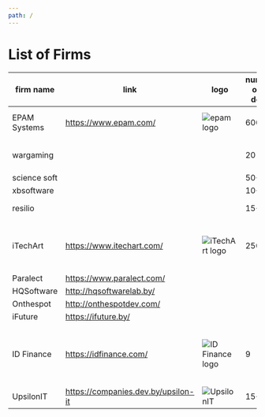 ```yaml
---
path: /
---
```

# List of Firms

| firm name  | link  |  logo |  number of js devs | stack | product or os| comments  |
|---|---|---|---|---|---|---|
|  EPAM Systems | https://www.epam.com/  | ![epam logo](https://www.epam.com/content/dam/epam/global/EPAM_logo.svg)  |  600+ | backend; mobile, browser and desktop frontend | outsource / product | backer for rolling scopes meetups  |
|  wargaming |   |   | 20-50  |redux, react, angular, vanilla, knockout | product |  geek and linux company |
|  science soft |   |   | 50+ ? | react? | outsourcing? | |
|  xbsoftware |   |   | 10+?  | ?  | ? | outsourcing | hosts meetups |
|  resilio |   |   | 15+ | backbone, nodejs | product | own product resilio sync) on backbone and node |
| iTechArt  |  https://www.itechart.com/ | ![iTechArt logo](https://www.itechart.com/static/img/logo.png)  |  250+ | nodejs(expressjs), desktop&mobile frontend(react, backbone, knockout, ember) | outsource |   |
| Paralect  |  https://www.paralect.com/ |   |   |  |  |   |
| HQSoftware  |  http://hqsoftwarelab.by/ |   |   |  |  |   |
| Onthespot  |  http://onthespotdev.com/ |   |   |  |  |   |
| iFuture  |  https://ifuture.by/ |   |   |  |  |   |
| ID Finance  |  https://idfinance.com/ | ![ID Finance logo](https://idfinance.com/wp-content/themes/mehh-idfinance/layout/images/idfinance-logo-old-white.svg) |  9 | Angular, Backbone, react js, native js | product |  ID Finance is an fast-growing international FinTech company specialising in data science, credit scoring, and online lending in emerging markets https://vk.com/public123631313 https://www.facebook.com/IDFinancecom |
| UpsilonIT  |  https://companies.dev.by/upsilon-it | ![UpsilonIT](https://avatars2.githubusercontent.com/u/25382469?v=3&s=200)  |  15+ | Ember.js, Angular, React | product/outsource |  js + python  |
